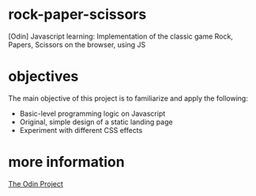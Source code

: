 # rock-paper-scissors
[Odin] Javascript learning: Implementation of the classic game Rock, Papers, Scissors on the browser, using JS

# objectives
The main objective of this project is to familiarize and apply the following:
- Basic-level programming logic on Javascript
- Original, simple design of a static landing page
- Experiment with different CSS effects

# more information
[The Odin Project](https://www.theodinproject.com/courses/web-development-101/lessons/rock-paper-scissors)

